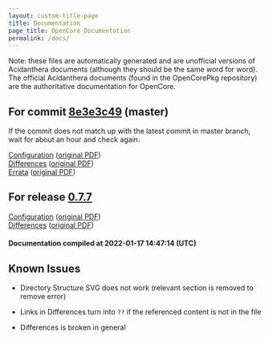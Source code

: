 ```yaml
---
layout: custom-title-page
title: Documentation
page_title: OpenCore Documentation
permalink: /docs/
---
```

Note: these files are automatically generated and are unofficial versions of Acidanthera documents (although they should be the same word for word). The official Acidanthera documents (found in the OpenCorePkg repository) are the authoritative documentation for OpenCore.

## For commit [8e3e3c49](https://github.com/acidanthera/OpenCorePkg/tree/8e3e3c49da886cbde6e6f24e2d439a6644b60b5c) (master)

If the commit does not match up with the latest commit in master branch, wait for about an hour and check again.

[Configuration](latest/Configuration.html) ([original PDF](https://github.com/acidanthera/OpenCorePkg/blob/8e3e3c49da886cbde6e6f24e2d439a6644b60b5c/Docs/Configuration.pdf))
<br>
[Differences](latest/Differences.html) ([original PDF](https://github.com/acidanthera/OpenCorePkg/blob/8e3e3c49da886cbde6e6f24e2d439a6644b60b5c/Docs/Differences/Differences.pdf))
<br>
[Errata](latest/Errata.html) ([original PDF](https://github.com/acidanthera/OpenCorePkg/blob/8e3e3c49da886cbde6e6f24e2d439a6644b60b5c/Docs/Errata/Errata.pdf))

## For release [0.7.7](https://github.com/acidanthera/OpenCorePkg/tree/0.7.7)

[Configuration](release/Configuration.html) ([original PDF](https://github.com/acidanthera/OpenCorePkg/blob/0.7.7/Docs/Configuration.pdf))
<br>
[Differences](release/Differences.html) ([original PDF](https://github.com/acidanthera/OpenCorePkg/blob/0.7.7/Docs/Differences/Differences.pdf))

#### Documentation compiled at 2022-01-17 14:47:14 (UTC)

## Known Issues

* Directory Structure SVG does not work (relevant section is removed to remove error)

* Links in Differences turn into `??` if the referenced content is not in the file

* Differences is broken in general
